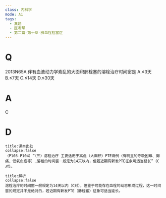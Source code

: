 ```yaml
---
class: 内科学
mode: A1
tags:
  - 真题
  - 医考帮
  - 第二篇-第十章-肺血栓栓塞症
---
```


# Q
2013N65A 伴有血液动力学紊乱的大面积肺栓塞的溶栓治疗时间窗是
A.≤3天
B.≤7天
C.≤14天
D.≤30天

# A
C
# D
```ad-note
title:课本出处
collapse:false
（P103-P104）“（三）溶栓治疗 主要适用于高危（大面积）PTE病例（有明显的呼吸困难、胸痛、低氧血症等）…溶栓的时间窗一般定为14天以内，但若近期有新发PTE征象可适当延长”（C对）。
```

```ad-summary
title:解析
collapse:false
溶栓治疗的时间窗一般规定为14天以内（C对），但鉴于可能存在血栓的动态形成过程，这一时间窗的规定并不是绝对的，若近期有新发PTE（肺栓塞）征象可适当延长。
```

